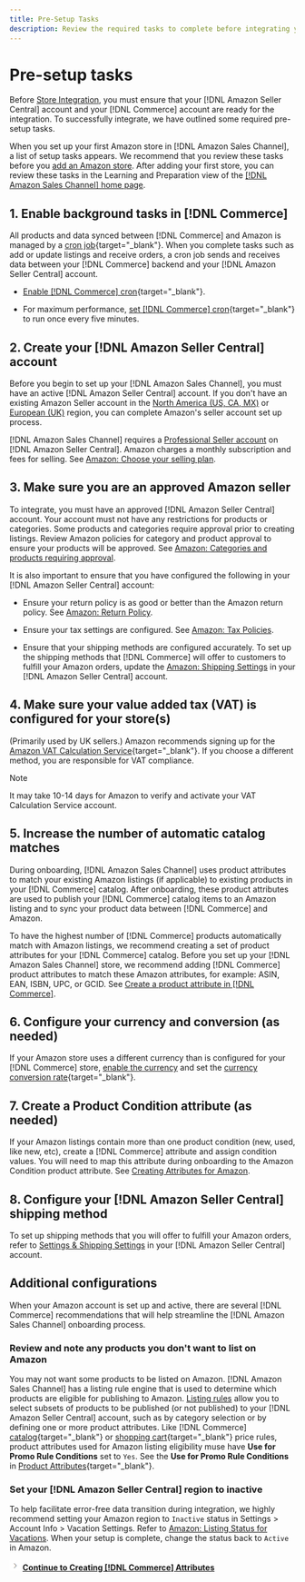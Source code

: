 ```yaml
---
title: Pre-Setup Tasks
description: Review the required tasks to complete before integrating your Adobe Commerce or Magento Open Source store in Amazon Sales Channel.
---
```


# Pre-setup tasks

Before [Store Integration](./store-integration.md), you must ensure that your [!DNL Amazon Seller Central] account and your [!DNL Commerce] account are ready for the integration. To successfully integrate, we have outlined some required pre-setup tasks.

When you set up your first Amazon store in [!DNL Amazon Sales Channel], a list of setup tasks appears. We recommend that you review these tasks before you [add an Amazon store](./store-integration.md). After adding your first store, you can review these tasks in the Learning and Preparation view of the [[!DNL Amazon Sales Channel] home page](./amazon-sales-channel-home.md).

## 1. Enable background tasks in [!DNL Commerce]

All products and data synced between [!DNL Commerce] and Amazon is managed by a [cron job](https://docs.magento.com/user-guide/system/cron.html){target="_blank"}. When you complete tasks such as add or update listings and receive orders, a cron job sends and receives data between your [!DNL Commerce] backend and your [!DNL Amazon Seller Central] account.

- [Enable [!DNL Commerce] cron](https://docs.magento.com/user-guide/system/cron.html){target="_blank"}.

- For maximum performance, [set [!DNL Commerce] cron](https://docs.magento.com/user-guide/configuration/advanced/system.html){target="_blank"} to run once every five minutes.

## 2. Create your [!DNL Amazon Seller Central] account

Before you begin to set up your [!DNL Amazon Sales Channel], you must have an active [!DNL Amazon Seller Central] account. If you don't have an existing Amazon Seller account in the [North America (US, CA, MX)][1] or [European (UK)][12] region, you can complete Amazon's seller account set up process.

[!DNL Amazon Sales Channel] requires a [Professional Seller account][2] on [!DNL Amazon Seller Central]. Amazon charges a monthly subscription and fees for selling. See [Amazon: Choose your selling plan][3].

## 3. Make sure you are an approved Amazon seller

To integrate, you must have an approved [!DNL Amazon Seller Central] account. Your account must not have any restrictions for products or categories. Some products and categories require approval prior to creating listings. Review Amazon policies for category and product approval to ensure your products will be approved. See [Amazon: Categories and products requiring approval][4].

It is also important to ensure that you have configured the following in your [!DNL Amazon Seller Central] account:

- Ensure your return policy is as good or better than the Amazon return policy. See [Amazon: Return Policy][5].

- Ensure your tax settings are configured. See [Amazon: Tax Policies][6].

- Ensure that your shipping methods are configured accurately. To set up the shipping methods that [!DNL Commerce] will offer to customers to fulfill your Amazon orders, update the [Amazon: Shipping Settings][7] in your [!DNL Amazon Seller Central] account.

## 4. Make sure your value added tax (VAT) is configured for your store(s)

(Primarily used by UK sellers.) Amazon recommends signing up for the [Amazon VAT Calculation Service](https://sell.amazon.co.uk/learn/vat-resources#vat-services-on-amazon){target="_blank"}. If you choose a different method, you are responsible for VAT compliance.

>[!NOTE]
>
>It may take 10-14 days for Amazon to verify and activate your VAT Calculation Service account.

## 5. Increase the number of automatic catalog matches

During onboarding, [!DNL Amazon Sales Channel] uses product attributes to match your existing Amazon listings (if applicable) to existing products in your [!DNL Commerce] catalog. After onboarding, these product attributes are used to publish your [!DNL Commerce] catalog items to an Amazon listing and to sync your product data between [!DNL Commerce] and Amazon.

To have the highest number of [!DNL Commerce] products automatically match with Amazon listings, we recommend creating a set of product attributes for your [!DNL Commerce] catalog. Before you set up your [!DNL Amazon Sales Channel] store, we recommend adding [!DNL Commerce] product attributes to match these Amazon attributes, for example: ASIN, EAN, ISBN, UPC, or GCID. See [Create a product attribute in [!DNL Commerce]](./ob-creating-magento-attributes.md).

## 6. Configure your currency and conversion (as needed)

If your Amazon store uses a different currency than is configured for your [!DNL Commerce] store, [enable the currency](https://docs.magento.com/user-guide/configuration/general/currency-setup.html) and set the [currency conversion rate](https://docs.magento.com/user-guide/tores/currency-update.html){target="_blank"}.

## 7. Create a Product Condition attribute (as needed)

If your Amazon listings contain more than one product condition (new, used, like new, etc), create a [!DNL Commerce] attribute and assign condition values. You will need to map this attribute during onboarding to the Amazon Condition product attribute. See [Creating Attributes for Amazon](./ob-creating-magento-attributes.md).

## 8. Configure your [!DNL Amazon Seller Central] shipping method

To set up shipping methods that you will offer to fulfill your Amazon orders, refer to [Settings & Shipping Settings][10] in your [!DNL Amazon Seller Central] account.

## Additional configurations

When your Amazon account is set up and active, there are several [!DNL Commerce] recommendations that will help streamline the [!DNL Amazon Sales Channel] onboarding process.

### Review and note any products you don't want to list on Amazon

You may not want some products to be listed on Amazon. [!DNL Amazon Sales Channel] has a listing rule engine that is used to determine which products are eligible for publishing to Amazon. [Listing rules](./listing-rules.md) allow you to select subsets of products to be published (or not published) to your [!DNL Amazon Seller Central] account, such as by category selection or by defining one or more product attributes. Like [!DNL Commerce] [catalog](https://docs.magento.com/user-guide/marketing/price-rules-catalog.html){target="_blank"} or [shopping cart](https://docs.magento.com/user-guide/marketing/price-rules-cart.html){target="_blank"} price rules, product attributes used for Amazon listing eligibility muse have **Use for Promo Rule Conditions** set to `Yes`. See the **Use for Promo Rule Conditions** in [Product Attributes](https://docs.magento.com/user-guide/stores/attributes-product.html){target="_blank"}.

### Set your [!DNL Amazon Seller Central] region to inactive

To help facilitate error-free data transition during integration, we highly recommend setting your Amazon region to `Inactive` status in Settings > Account Info > Vacation Settings. Refer to [Amazon: Listing Status for Vacations][11]. When your setup is complete, change the status back to `Active` in Amazon.

![Next icon](assets/btn-next.png) [**Continue to Creating [!DNL Commerce] Attributes**](./ob-creating-magento-attributes.md)

[1]: https://sell.amazon.com/"target="_blank
[2]: https://sell.amazon.com/"target="_blank
[3]: https://sell.amazon.com/pricing.html/"target="_blank
[4]: https://sellercentral.amazon.com/gp/help/200333160/"target="_blank
[5]: https://www.amazon.com/gp/help/customer/display.html/"target="_blank
[6]: https://sellercentral.amazon.com/gp/help/external/help.html/"target="_blank
[7]: https://sellercentral.amazon.com/sbr/ref=xx_shipset_dnav_xx#shipping_templates/"target="_blank
[10]: https://sellercentral.amazon.com/gp/help/G891/"target="_blank
[11]: https://sellercentral.amazon.com/gp/help/help.html?itemID=200135620/"target="_blank
[12]: https://services.amazon.co.uk/services/sell-online/how-it-works.html/"target="_blank
